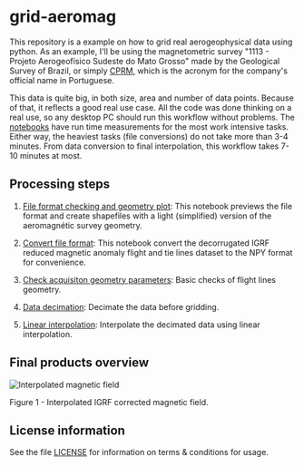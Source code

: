 # grid-aeromag

This repository is a example on how to grid real aerogeophysical data using python. As an example, I'll be using the magnetometric survey "1113 - Projeto Aerogeofísico Sudeste do Mato Grosso" made by the Geological Survey of Brazil, or simply [CPRM](https://www.cprm.gov.br/en/), which is the acronym for the company's official name in Portuguese.

This data is quite big, in both size, area and number of data points. Because of that, it reflects a good real use case. All the code was done thinking on a real use, so any desktop PC should run this workflow without problems. The [notebooks](https://github.com/rmorel/grid-aeromag/tree/master/notebooks) have run time measurements for the most work intensive tasks. Either way, the heaviest tasks (file conversions) do not take more than 3-4 minutes. From data conversion to final interpolation, this workflow takes 7-10 minutes at most.

## Processing steps

1. [File format checking and geometry plot](https://github.com/rmorel/grid-aeromag/blob/master/notebooks/0.1-rm-first-data-check.ipynb): This notebook previews the file format and create shapefiles with a light (simplified) version of the aeromagnétic survey geometry.

2. [Convert file format](https://github.com/rmorel/grid-aeromag/blob/master/notebooks/0.2-rm-convert-data-format.ipynb): This notebook convert the decorrugated IGRF reduced magnetic anomaly flight and tie lines dataset to the NPY format for convenience.

3. [Check acquisiton geometry parameters](https://github.com/rmorel/grid-aeromag/blob/master/notebooks/0.3-rm-acquisition-geometry-verification.ipynb): Basic checks of flight lines geometry.

4. [Data decimation](https://github.com/rmorel/grid-aeromag/blob/master/notebooks/0.4-rm-data-decimation.ipynb): Decimate the data before gridding.

5. [Linear interpolation](https://github.com/rmorel/grid-aeromag/blob/master/notebooks/0.5-rm-linear-interpolation.ipynb): Interpolate the decimated data using linear interpolation.

## Final products overview
![Interpolated magnetic field](https://github.com/rmorel/grid-aeromag/blob/master/reports/figures/1113_MAGIGRF.png)

Figure 1 - Interpolated IGRF corrected magnetic field.

## License information
See the file [LICENSE](https://github.com/rmorel/grid-aeromag/blob/master/LICENSE) for information on terms & conditions for usage.
